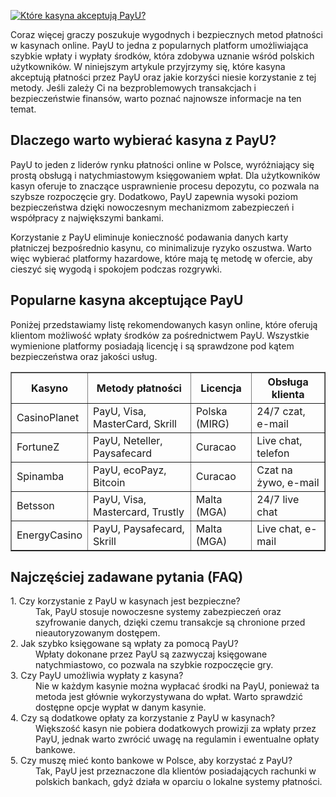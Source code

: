 [![Które kasyna akceptują PayU?](https://123-caf.pages.dev/gitsignup.png)](https://vrmoo.ru/Bt82HjjY)

<div>   <p>Coraz więcej graczy poszukuje wygodnych i bezpiecznych metod płatności w kasynach online. PayU to jedna z popularnych platform umożliwiająca szybkie wpłaty i wypłaty środków, która zdobywa uznanie wśród polskich użytkowników. W niniejszym artykule przyjrzymy się, które kasyna akceptują płatności przez PayU oraz jakie korzyści niesie korzystanie z tej metody. Jeśli zależy Ci na bezproblemowych transakcjach i bezpieczeństwie finansów, warto poznać najnowsze informacje na ten temat.</p>    <h2>Dlaczego warto wybierać kasyna z PayU?</h2>   <p>PayU to jeden z liderów rynku płatności online w Polsce, wyróżniający się prostą obsługą i natychmiastowym księgowaniem wpłat. Dla użytkowników kasyn oferuje to znaczące usprawnienie procesu depozytu, co pozwala na szybsze rozpoczęcie gry. Dodatkowo, PayU zapewnia wysoki poziom bezpieczeństwa dzięki nowoczesnym mechanizmom zabezpieczeń i współpracy z największymi bankami.</p>   <p>Korzystanie z PayU eliminuje konieczność podawania danych karty płatniczej bezpośrednio kasynu, co minimalizuje ryzyko oszustwa. Warto więc wybierać platformy hazardowe, które mają tę metodę w ofercie, aby cieszyć się wygodą i spokojem podczas rozgrywki.</p>    <h2>Popularne kasyna akceptujące PayU</h2>   <p>Poniżej przedstawiamy listę rekomendowanych kasyn online, które oferują klientom możliwość wpłaty środków za pośrednictwem PayU. Wszystkie wymienione platformy posiadają licencję i są sprawdzone pod kątem bezpieczeństwa oraz jakości usług.</p>    <table border="1" cellpadding="8" cellspacing="0">     <thead>       <tr>         <th>Kasyno</th>         <th>Metody płatności</th>         <th>Licencja</th>         <th>Obsługa klienta</th>       </tr>     </thead>     <tbody>       <tr>         <td>CasinoPlanet</td>         <td>PayU, Visa, MasterCard, Skrill</td>         <td>Polska (MIRG)</td>         <td>24/7 czat, e-mail</td>       </tr>       <tr>         <td>FortuneZ</td>         <td>PayU, Neteller, Paysafecard</td>         <td>Curacao</td>         <td>Live chat, telefon</td>       </tr>       <tr>         <td>Spinamba</td>         <td>PayU, ecoPayz, Bitcoin</td>         <td>Curacao</td>         <td>Czat na żywo, e-mail</td>       </tr>       <tr>         <td>Betsson</td>         <td>PayU, Visa, Mastercard, Trustly</td>         <td>Malta (MGA)</td>         <td>24/7 live chat</td>       </tr>       <tr>         <td>EnergyCasino</td>         <td>PayU, Paysafecard, Skrill</td>         <td>Malta (MGA)</td>         <td>Live chat, e-mail</td>       </tr>     </tbody>   </table>      <h2>Najczęściej zadawane pytania (FAQ)</h2>   <dl>     <dt>1. Czy korzystanie z PayU w kasynach jest bezpieczne?</dt>     <dd>Tak, PayU stosuje nowoczesne systemy zabezpieczeń oraz szyfrowanie danych, dzięki czemu transakcje są chronione przed nieautoryzowanym dostępem.</dd>      <dt>2. Jak szybko księgowane są wpłaty za pomocą PayU?</dt>     <dd>Wpłaty dokonane przez PayU są zazwyczaj księgowane natychmiastowo, co pozwala na szybkie rozpoczęcie gry.</dd>      <dt>3. Czy PayU umożliwia wypłaty z kasyna?</dt>     <dd>Nie w każdym kasynie można wypłacać środki na PayU, ponieważ ta metoda jest głównie wykorzystywana do wpłat. Warto sprawdzić dostępne opcje wypłat w danym kasynie.</dd>      <dt>4. Czy są dodatkowe opłaty za korzystanie z PayU w kasynach?</dt>     <dd>Większość kasyn nie pobiera dodatkowych prowizji za wpłaty przez PayU, jednak warto zwrócić uwagę na regulamin i ewentualne opłaty bankowe.</dd>      <dt>5. Czy muszę mieć konto bankowe w Polsce, aby korzystać z PayU?</dt>     <dd>Tak, PayU jest przeznaczone dla klientów posiadających rachunki w polskich bankach, gdyż działa w oparciu o lokalne systemy płatności.</dd>   </dl> </div>
